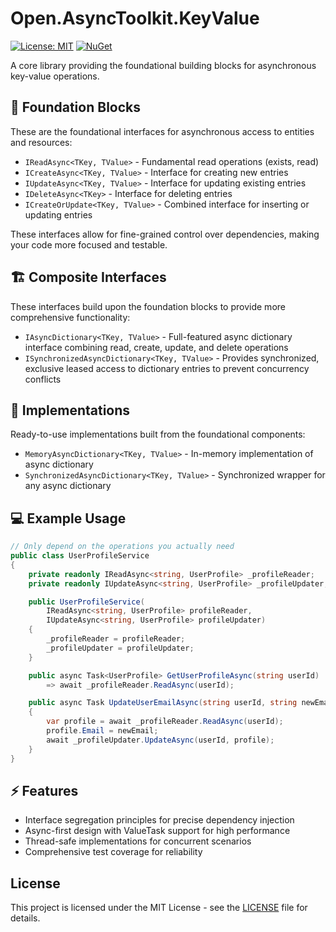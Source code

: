 # Open.AsyncToolkit.KeyValue

[![License: MIT](https://img.shields.io/badge/License-MIT-blue.svg)](https://github.com/Open-NET-Libraries/Open.AsyncToolkit/blob/main/LICENSE)
[![NuGet](https://img.shields.io/nuget/v/Open.AsyncToolkit.KeyValue.svg?label=Open.AsyncToolkit.KeyValue)](https://www.nuget.org/packages/Open.AsyncToolkit.KeyValue/)  

A core library providing the foundational building blocks for asynchronous key-value operations.

## 🧱 Foundation Blocks

These are the foundational interfaces for asynchronous access to entities and resources:

- `IReadAsync<TKey, TValue>` - Fundamental read operations (exists, read)
- `ICreateAsync<TKey, TValue>` - Interface for creating new entries
- `IUpdateAsync<TKey, TValue>` - Interface for updating existing entries
- `IDeleteAsync<TKey>` - Interface for deleting entries
- `ICreateOrUpdate<TKey, TValue>` - Combined interface for inserting or updating entries

These interfaces allow for fine-grained control over dependencies, making your code more focused and testable.

## 🏗️ Composite Interfaces

These interfaces build upon the foundation blocks to provide more comprehensive functionality:

- `IAsyncDictionary<TKey, TValue>` - Full-featured async dictionary interface combining read, create, update, and delete operations
- `ISynchronizedAsyncDictionary<TKey, TValue>` - Provides synchronized, exclusive leased access to dictionary entries to prevent concurrency conflicts

## 🔧 Implementations

Ready-to-use implementations built from the foundational components:

- `MemoryAsyncDictionary<TKey, TValue>` - In-memory implementation of async dictionary
- `SynchronizedAsyncDictionary<TKey, TValue>` - Synchronized wrapper for any async dictionary

## 💻 Example Usage

```csharp
// Only depend on the operations you actually need
public class UserProfileService
{
    private readonly IReadAsync<string, UserProfile> _profileReader;
    private readonly IUpdateAsync<string, UserProfile> _profileUpdater;

    public UserProfileService(
        IReadAsync<string, UserProfile> profileReader,
        IUpdateAsync<string, UserProfile> profileUpdater)
    {
        _profileReader = profileReader;
        _profileUpdater = profileUpdater;
    }

    public async Task<UserProfile> GetUserProfileAsync(string userId)
        => await _profileReader.ReadAsync(userId);

    public async Task UpdateUserEmailAsync(string userId, string newEmail)
    {
        var profile = await _profileReader.ReadAsync(userId);
        profile.Email = newEmail;
        await _profileUpdater.UpdateAsync(userId, profile);
    }
}
```

## ⚡ Features

- Interface segregation principles for precise dependency injection
- Async-first design with ValueTask support for high performance
- Thread-safe implementations for concurrent scenarios
- Comprehensive test coverage for reliability

## License

This project is licensed under the MIT License - see the [LICENSE](https://github.com/Open-NET-Libraries/Open.AsyncToolkit/blob/main/LICENSE) file for details.
